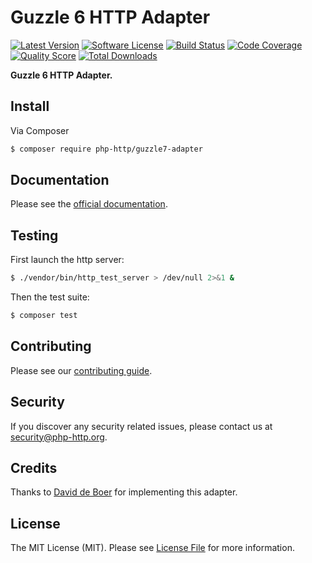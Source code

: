 # Guzzle 6 HTTP Adapter

[![Latest Version](https://img.shields.io/github/release/php-http/guzzle7-adapter.svg?style=flat-square)](https://github.com/php-http/guzzle7-adapter/releases)
[![Software License](https://img.shields.io/badge/license-MIT-brightgreen.svg?style=flat-square)](LICENSE)
[![Build Status](https://img.shields.io/travis/php-http/guzzle7-adapter.svg?style=flat-square)](https://travis-ci.org/php-http/guzzle7-adapter)
[![Code Coverage](https://img.shields.io/scrutinizer/coverage/g/php-http/guzzle7-adapter.svg?style=flat-square)](https://scrutinizer-ci.com/g/php-http/guzzle7-adapter)
[![Quality Score](https://img.shields.io/scrutinizer/g/php-http/guzzle7-adapter.svg?style=flat-square)](https://scrutinizer-ci.com/g/php-http/guzzle7-adapter)
[![Total Downloads](https://img.shields.io/packagist/dt/php-http/guzzle7-adapter.svg?style=flat-square)](https://packagist.org/packages/php-http/guzzle7-adapter)

**Guzzle 6 HTTP Adapter.**


## Install

Via Composer

``` bash
$ composer require php-http/guzzle7-adapter
```


## Documentation

Please see the [official documentation](http://docs.php-http.org/en/latest/clients/guzzle6-adapter.html).


## Testing

First launch the http server:

```bash
$ ./vendor/bin/http_test_server > /dev/null 2>&1 &
```

Then the test suite:

``` bash
$ composer test
```


## Contributing

Please see our [contributing guide](http://docs.php-http.org/en/latest/development/contributing.html).


## Security

If you discover any security related issues, please contact us at [security@php-http.org](mailto:security@php-http.org).


## Credits

Thanks to [David de Boer](https://github.com/ddeboer) for implementing this adapter.


## License

The MIT License (MIT). Please see [License File](LICENSE) for more information.
